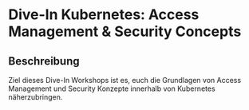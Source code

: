 # Dive-In Kubernetes: Access Management & Security Concepts

## Beschreibung

Ziel dieses Dive-In Workshops ist es, euch die Grundlagen von Access Management und Security Konzepte innerhalb von Kubernetes näherzubringen.
